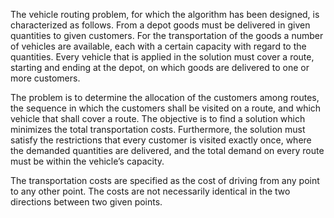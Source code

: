 The vehicle routing problem, for which the algorithm has been designed, is characterized
as follows. From a depot goods must be delivered in given quantities to given customers.
For the transportation of the goods a number of vehicles are available, each with a certain
capacity with regard to the quantities. Every vehicle that is applied in the solution must
cover a route, starting and ending at the depot, on which goods are delivered to one or
more customers.

The problem is to determine the allocation of the customers among routes, the sequence in
which the customers shall be visited on a route, and which vehicle that shall cover a route.
The objective is to find a solution which minimizes the total transportation costs.
Furthermore, the solution must satisfy the restrictions that every customer is visited
exactly once, where the demanded quantities are delivered, and the total demand on
every route must be within the vehicle’s capacity.

The transportation costs are specified as the cost of driving from any point to any other
point. The costs are not necessarily identical in the two directions between two given
points.